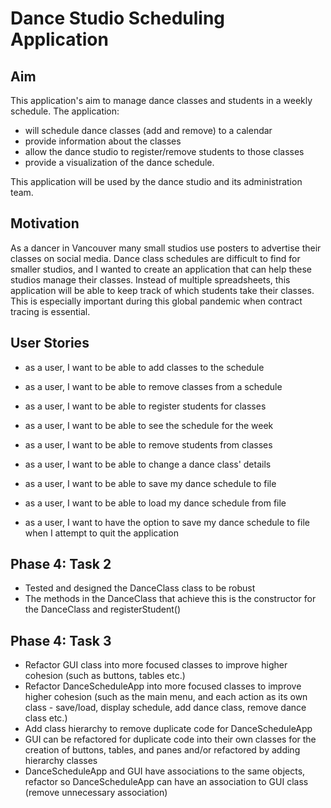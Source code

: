 # Dance Studio Scheduling Application

## Aim
This application's aim to manage dance classes and students in a weekly schedule.
The application:
 - will schedule dance classes (add and remove) to a calendar 
 - provide information about the classes
 - allow the dance studio to register/remove students to those classes
  - provide a visualization of the dance schedule. 

This application will be used by the dance studio and its administration team.
## Motivation
As a dancer in Vancouver many small studios use posters to advertise their classes on social media. Dance class
schedules are difficult to find for smaller studios, and I wanted to create an application that can help these studios 
manage their classes. Instead of multiple spreadsheets, this application will be able to keep track of which students
take their classes. This is especially important during this global pandemic when contract tracing is essential.

## User Stories
- as a user, I want to be able to add classes to the schedule
- as a user, I want to be able to remove classes from a schedule
- as a user, I want to be able to register students for classes
- as a user, I want to be able to see the schedule for the week
- as a user, I want to be able to remove students from classes
- as a user, I want to be able to change a dance class' details

- as a user, I want to be able to save my dance schedule to file
- as a user, I want to be able to load my dance schedule from file
- as a user, I want to have the option to save my dance schedule to file when I attempt to quit the application

## Phase 4: Task 2
- Tested and designed the DanceClass class to be robust
- The methods in the DanceClass that achieve this is the constructor for the DanceClass and registerStudent()

## Phase 4: Task 3
- Refactor GUI class into more focused classes to improve higher cohesion (such as buttons, tables etc.)
- Refactor DanceScheduleApp into more focused classes to improve higher cohesion (such as the main menu, and each
action as its own class - save/load, display schedule, add dance class, remove dance class etc.)
- Add class hierarchy to remove duplicate code for DanceScheduleApp
- GUI can be refactored for duplicate code into their own classes for the creation of buttons, tables, and panes
 and/or refactored by adding hierarchy classes
- DanceScheduleApp and GUI have associations to the same objects, refactor so DanceScheduleApp can have an association 
to GUI class (remove unnecessary association)
